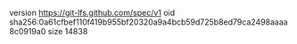 version https://git-lfs.github.com/spec/v1
oid sha256:0a61cfbef110f419b955bf20320a9a4bcb59d725b8ed79ca2498aaaa8c0919a0
size 14838
